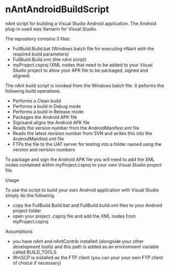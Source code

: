 nAntAndroidBuildScript
======================

nAnt script for building a Visual Studio Android application. The Android plug-in used was Xamarin for Visual Studio.

The repository contains 3 files:

- FullBuild.Build.bat (Windows batch file for executing nNant with the required build parameters)
- FullBuild.Build.xml (the nAnt script)
- myProject.csproj (XML nodes that need to be added to your Visual Studio project to allow your APK file to be packaged, signed and aligned)


The nAnt build script is invoked from the Windows batch file. It peforms the following build operations.

- Performs a Clean build
- Performs a build in Debug mode
- Performs a build in Release mode
- Packages the Android APK file
- Signsand aligns the Android APK file
- Reads the version number from the AndroidManifest.xml file
- Reads the latest revision number from SVN and writes this into the AndroidManifest.xml file
- FTPs the file to the UAT server for testing into a folder named usng the version and revision numbers

To package and sign the Android APK file you will need to add the XML nodes contained within myProject.csproj to your own Visual Studio project file.

Usage

To use the script to build your own Android application with Visual Studio simply do the following.

 - copy the FullBuild.Build.bat and FullBuild.build.xml files to your Android project folder
 - open your project .csproj file and add the XML nodes from myProject.csproj

Assumptions

 - you have nAnt and nAntContrib installed (alongside your other development tools) and this path is added as an environment variable called BUILD_TOOLS
 - WinSCP is installed as the FTP client (you can your your own FTP client of choice if necessary)

